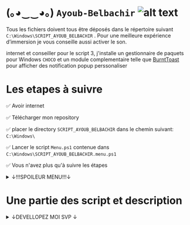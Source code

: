 
# (｡◕‿‿◕｡) ```Ayoub-Belbachir``` <img src="https://images-wixmp-ed30a86b8c4ca887773594c2.wixmp.com/f/4e803fb5-d22d-4b01-8f5e-054041544a26/d2yw9ll-6b1e490c-c880-44bb-ba3b-7c77d34899b7.png?token=eyJ0eXAiOiJKV1QiLCJhbGciOiJIUzI1NiJ9.eyJzdWIiOiJ1cm46YXBwOjdlMGQxODg5ODIyNjQzNzNhNWYwZDQxNWVhMGQyNmUwIiwiaXNzIjoidXJuOmFwcDo3ZTBkMTg4OTgyMjY0MzczYTVmMGQ0MTVlYTBkMjZlMCIsIm9iaiI6W1t7InBhdGgiOiJcL2ZcLzRlODAzZmI1LWQyMmQtNGIwMS04ZjVlLTA1NDA0MTU0NGEyNlwvZDJ5dzlsbC02YjFlNDkwYy1jODgwLTQ0YmItYmEzYi03Yzc3ZDM0ODk5YjcucG5nIn1dXSwiYXVkIjpbInVybjpzZXJ2aWNlOmZpbGUuZG93bmxvYWQiXX0.UYJQmnU7Vy-zPUhySWX1TDCBjNJl-sPxVqfUw-j7Uq0" alt="alt text" width="90" height="whatever">


  [//]: # (<img src="https://user-images.githubusercontent.com/45585937/52410651-fa95b900-2b13-11e9-970e-eff9afd83b23.png" alt="alt text" width="400" height="whatever">)


Tous les fichiers doivent tous être déposés dans le répertoire suivant ```C:\Windows\SCRIPT_AYOUB_BELBACHIR``` . Pour une meilleure expérience d’immersion je vous conseille aussi activer le son.


internet et conseiller pour le script 3, j'installe un gestionnaire de paquets pour Windows ```CHOCO``` et un module complementaire telle que [BurntToast](https://github.com/Windos/BurntToast) pour afficher des notification popup perssonaliser 

# Les etapes à suivre 


  :white_check_mark: Avoir internet

  :white_check_mark: Télécharger mon repository

  :white_check_mark: placer le directory ```SCRIPT_AYOUB_BELBACHIR``` dans le chemin suivant:``` C:\Windows\```

  :white_check_mark: Lancer le script ```Menu.ps1``` contenue dans ```C:\Windows\SCRIPT_AYOUB_BELBACHIR.menu.ps1```

:white_check_mark: Vous n'avez plus qu'à suivre les étapes



  <details><summary>↓!!!SPOILEUR MENU!!!↓</summary>
<img src="./spoilermenu.gif" width="whatever" height="whatever" /></details>

# Une partie des script et description

  <details><summary>↓DEVELLOPEZ MOI SVP ↓</summary>

# Une partie du script 1
	
Le Script 1 permets : 
	
 
−	D’attribuer une adresse IP en statique au serveur 
	
−	De demander à l’utilisateur de saisir un hostname pour le serveur si non le hostname par défauts seras sélectionner pour renommer le serveur 
	
−	Le script vérifié si le hostname saisie est déjà le nom du serveur si c’est le cas l’ordinateur de ne redémarrera pas par ce que s’est inutile

	
```
Adresse ip en static
$ip = "192.168.1.59"
$prefix = "24"
$GW = "192.168.1.1"
$DNS = "8.8.8.8"

$adapter = (Get-NetAdapter).ifIndex
New-NetIPAddress -IPAddress $ip -PrefixLength $prefix `
-InterfaceIndex $adapter -DefaultGateway $GW
Set-DNSClientServerAddress –InterfaceIndex (Get-NetAdapter).InterfaceIndex –ServerAddresses $DNS

#le script demande a l'utilisateur de saisire un nom pour l'ordinateur si 'non' le pc est est nomer par default il verifie aussi si le nom par defaut ou le nom saisie est deja utiliser
$myhost = [System.Net.Dns]::GetHostName()
$demande = Read-Host -Prompt 'saisir saisiser le nom du pc ? o/n '

$defauthostn = 'AyoubAD'

switch($demande){
          o { $newhostnm = Read-Host -Prompt 'saisir un nom pour votre machine'
          if ($myhost -eq $newhostnm) { 
```


# Le script 2
	
Le Script 2 permets : 
	
	
−	Installer l’active directory 
	
−	Installer le module BurntToast qui permets d’affiche une notification a la fin de l’exécution des scripts 2, 3 et 4.
	
−	Installation du gestionnaire de paquet CHOCO nécessaire pur l’installation de BurntToast
	
−	Créer une forêt pour L’Active Directory
	

```
#mon mots de passe
$monmdpad = ConvertTo-SecureString -String "Btssio92" -AsPlainText -Force
    #bypass securiter pour instalation du module choco et pour burn toast module qui permet la perssonalisation des notifs
Set-ExecutionPolicy Bypass -Scope Process -Force; [System.Net.ServicePointManager]::SecurityProtocol = [System.Net.ServicePointManager]::SecurityProtocol -bor 3072; iex ((New-Object System.Net.WebClient).DownloadString('https://community.chocolatey.org/install.ps1'))
    #instalation du module BurnToast pour perssonaliser les notif 
choco install BurntToast-psmodule -y
    #instalation de l'AD et de la foret
Install-WindowsFeature -Name AD-Domain-Services -IncludeManagementTools 
Install-ADDSForest  `
    -CreateDnsDelegation:$false `
    -DatabasePath "C:\Windows\NTDS" `
    -DomainMode 7 `
    -ForestMode 7 `
    -DomainName "AYOUB.local" `
    -InstallDns:$true `
    -SafeModeAdministratorPassword $monmdpad `
    -NoRebootOnCompletion:$true `
    -SysvolPath "C:\Windows\SYSVOL" `
    -LogPath "C:\Windows\NTDS" `
    -Force:$true
    New-BurntToastNotification -Text "redemarage izi", "l'ordinateur redemarre tout seul dans 40s" -AppLogo C:\Windows\SCRIPT_AYOUB_BELBACHIR\tmp.png
Start-Sleep -s 40
 Restart-Computer -Force
```
	
	
	
	
# Une partie du script 3

Le Script 3 permets : 
	
−	De Vérifier si les OUs de l’Arborescence existe 
	
−	De créer s’est OUs s’ils n’existent pas 

	
	
```
$parentOU = 'OU=FILLIALE,DC=AYOUB,DC=local'

$IT       = 'OU=IT,OU=FILLIALE,DC=AYOUB,DC=local'
$SUPPORT = 'OU=SUPPORT,OU=FILLIALE,DC=AYOUB,DC=local'

Write-Host -ForegroundColor Green "Vérifions si les Unités d'organisation existe"

                    # Vérifions si les Unités d'organisation existe si non créons les
         
if([ADSI]::Exists("LDAP://$parentOU")) {            
        Write-Host  -ForegroundColor GREEN "Filliale existe"            
    }
else {            
        Write-Host  -ForegroundColor RED "FILLIAL n'existe pas,Ne t'inquiète pas je m'occupe de les créer pour toi."   
        New-ADOrganizationalUnit -Name FILLIALE -Path "DC=AYOUB,DC=local"
```


# Une partie du script 4 
	
	
Le Script 4 permets : 
	
−	De créer des utilisateurs depuis un fichier csv s’il n’existe pas
	
−	D’attribuer des mots de passe à ces derniers 
	
−	De triés l’emplacement des utilisateurs selon leurs ID 
	
	

``` 
# instructions quelque soit les choix possibles creation des utilisateur
       else {

              New-ADUser -SamAccountName $Username -UserPrincipalName "$Username@AYOUB.local" -Name "$Prenom $Nom" -GivenName $Prenom -Surname $Nom -Enabled $True -DisplayName "$Nom, $Prenom" -Path $Chemin -AccountPassword (convertto-securestring $Password -AsPlainText -Force)
}
	#2eme partie du scripte 4 le trie

 $Usercsv  = (Get-ADUser $Username).distinguishedName
#la variable recuperer les SamAccountName directement sous format cn=Username,ou=informatique,dc=it-connect,dc=local sans ça on obtient une erreur lors du déplacement de l'objet $Username vers un Ou

If ( $ID -le 500 )  {
        Move-ADObject -Identity  $Usercsv   -TargetPath $OUIT
}
		 If ( $ID -ge 501 ) {
	Move-ADObject -Identity  $Usercsv  -TargetPath $SUPPORT

}
```


```
		                       __       __  ________  _______    ______   ______ 
		                      |  \     /  \|        \|       \  /      \ |      \
		                      | $$\   /  $$| $$$$$$$$| $$$$$$$\|  $$$$$$\ \$$$$$$
		                      | $$$\ /  $$$| $$__    | $$__| $$| $$   \$$  | $$  
		                      | $$$$\  $$$$| $$  \   | $$    $$| $$        | $$  
		                      | $$\$$ $$ $$| $$$$$   | $$$$$$$\| $$   __   | $$  
		                      | $$ \$$$| $$| $$_____ | $$  | $$| $$__/  \ _| $$_ 
		                      | $$  \$ | $$| $$     \| $$  | $$ \$$    $$|   $$ \
		                       \$$      \$$ \$$$$$$$$ \$$   \$$  \$$$$$$  \$$$$$$
		                                                   
```



</details>
